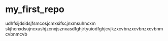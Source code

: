 # my_first_repo

udhfsijdsidsjfsmcosjcmxsifscjnxmsuhncxm skjhcnxdsujncxushjzcnxjsznxasdfghjrtyuiodfghjcvjkzxcvbnzxcvbnzxcvbnmcvbnmcvb